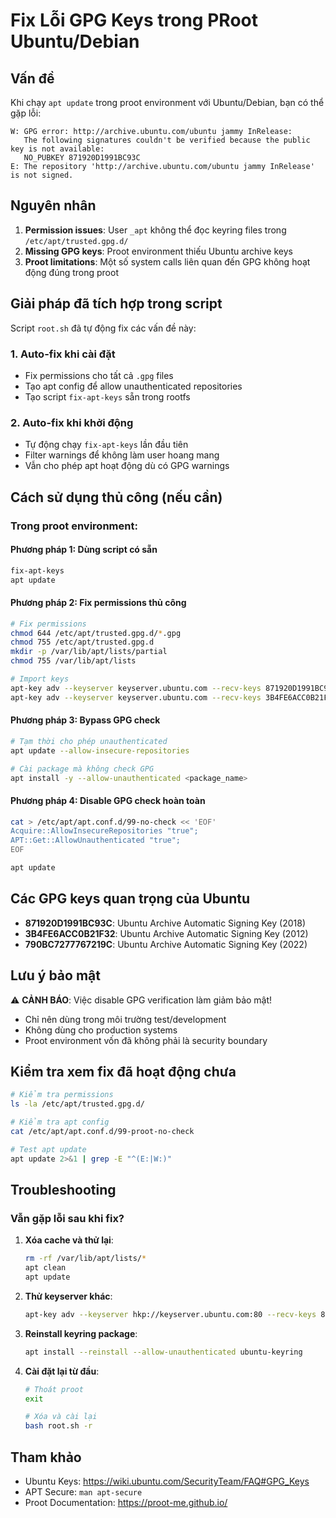 # Fix Lỗi GPG Keys trong PRoot Ubuntu/Debian

## Vấn đề

Khi chạy `apt update` trong proot environment với Ubuntu/Debian, bạn có thể gặp lỗi:

```
W: GPG error: http://archive.ubuntu.com/ubuntu jammy InRelease: 
   The following signatures couldn't be verified because the public key is not available: 
   NO_PUBKEY 871920D1991BC93C
E: The repository 'http://archive.ubuntu.com/ubuntu jammy InRelease' is not signed.
```

## Nguyên nhân

1. **Permission issues**: User `_apt` không thể đọc keyring files trong `/etc/apt/trusted.gpg.d/`
2. **Missing GPG keys**: Proot environment thiếu Ubuntu archive keys
3. **Proot limitations**: Một số system calls liên quan đến GPG không hoạt động đúng trong proot

## Giải pháp đã tích hợp trong script

Script `root.sh` đã tự động fix các vấn đề này:

### 1. Auto-fix khi cài đặt
- Fix permissions cho tất cả `.gpg` files
- Tạo apt config để allow unauthenticated repositories
- Tạo script `fix-apt-keys` sẵn trong rootfs

### 2. Auto-fix khi khởi động
- Tự động chạy `fix-apt-keys` lần đầu tiên
- Filter warnings để không làm user hoang mang
- Vẫn cho phép apt hoạt động dù có GPG warnings

## Cách sử dụng thủ công (nếu cần)

### Trong proot environment:

#### Phương pháp 1: Dùng script có sẵn
```bash
fix-apt-keys
apt update
```

#### Phương pháp 2: Fix permissions thủ công
```bash
# Fix permissions
chmod 644 /etc/apt/trusted.gpg.d/*.gpg
chmod 755 /etc/apt/trusted.gpg.d
mkdir -p /var/lib/apt/lists/partial
chmod 755 /var/lib/apt/lists

# Import keys
apt-key adv --keyserver keyserver.ubuntu.com --recv-keys 871920D1991BC93C
apt-key adv --keyserver keyserver.ubuntu.com --recv-keys 3B4FE6ACC0B21F32
```

#### Phương pháp 3: Bypass GPG check
```bash
# Tạm thời cho phép unauthenticated
apt update --allow-insecure-repositories

# Cài package mà không check GPG
apt install -y --allow-unauthenticated <package_name>
```

#### Phương pháp 4: Disable GPG check hoàn toàn
```bash
cat > /etc/apt/apt.conf.d/99-no-check << 'EOF'
Acquire::AllowInsecureRepositories "true";
APT::Get::AllowUnauthenticated "true";
EOF

apt update
```

## Các GPG keys quan trọng của Ubuntu

- **871920D1991BC93C**: Ubuntu Archive Automatic Signing Key (2018)
- **3B4FE6ACC0B21F32**: Ubuntu Archive Automatic Signing Key (2012)
- **790BC7277767219C**: Ubuntu Archive Automatic Signing Key (2022)

## Lưu ý bảo mật

⚠️ **CẢNH BÁO**: Việc disable GPG verification làm giảm bảo mật!

- Chỉ nên dùng trong môi trường test/development
- Không dùng cho production systems
- Proot environment vốn đã không phải là security boundary

## Kiểm tra xem fix đã hoạt động chưa

```bash
# Kiểm tra permissions
ls -la /etc/apt/trusted.gpg.d/

# Kiểm tra apt config
cat /etc/apt/apt.conf.d/99-proot-no-check

# Test apt update
apt update 2>&1 | grep -E "^(E:|W:)"
```

## Troubleshooting

### Vẫn gặp lỗi sau khi fix?

1. **Xóa cache và thử lại**:
   ```bash
   rm -rf /var/lib/apt/lists/*
   apt clean
   apt update
   ```

2. **Thử keyserver khác**:
   ```bash
   apt-key adv --keyserver hkp://keyserver.ubuntu.com:80 --recv-keys 871920D1991BC93C
   ```

3. **Reinstall keyring package**:
   ```bash
   apt install --reinstall --allow-unauthenticated ubuntu-keyring
   ```

4. **Cài đặt lại từ đầu**:
   ```bash
   # Thoát proot
   exit
   
   # Xóa và cài lại
   bash root.sh -r
   ```

## Tham khảo

- Ubuntu Keys: https://wiki.ubuntu.com/SecurityTeam/FAQ#GPG_Keys
- APT Secure: `man apt-secure`
- Proot Documentation: https://proot-me.github.io/
